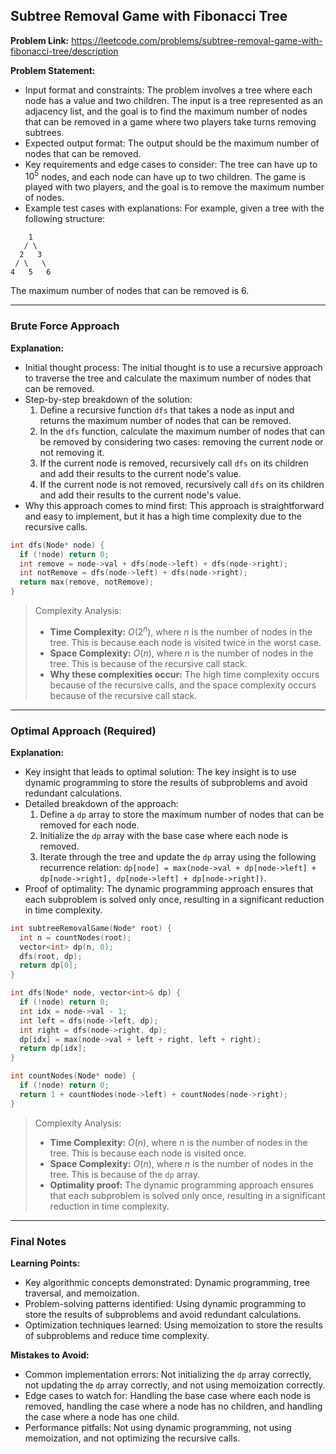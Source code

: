 ## Subtree Removal Game with Fibonacci Tree

**Problem Link:** https://leetcode.com/problems/subtree-removal-game-with-fibonacci-tree/description

**Problem Statement:**
- Input format and constraints: The problem involves a tree where each node has a value and two children. The input is a tree represented as an adjacency list, and the goal is to find the maximum number of nodes that can be removed in a game where two players take turns removing subtrees.
- Expected output format: The output should be the maximum number of nodes that can be removed.
- Key requirements and edge cases to consider: The tree can have up to $10^5$ nodes, and each node can have up to two children. The game is played with two players, and the goal is to remove the maximum number of nodes.
- Example test cases with explanations: For example, given a tree with the following structure:
```
    1
   / \
  2   3
 / \   \
4   5   6
```
The maximum number of nodes that can be removed is 6.

---

### Brute Force Approach

**Explanation:**
- Initial thought process: The initial thought is to use a recursive approach to traverse the tree and calculate the maximum number of nodes that can be removed.
- Step-by-step breakdown of the solution:
  1. Define a recursive function `dfs` that takes a node as input and returns the maximum number of nodes that can be removed.
  2. In the `dfs` function, calculate the maximum number of nodes that can be removed by considering two cases: removing the current node or not removing it.
  3. If the current node is removed, recursively call `dfs` on its children and add their results to the current node's value.
  4. If the current node is not removed, recursively call `dfs` on its children and add their results to the current node's value.
- Why this approach comes to mind first: This approach is straightforward and easy to implement, but it has a high time complexity due to the recursive calls.

```cpp
int dfs(Node* node) {
  if (!node) return 0;
  int remove = node->val + dfs(node->left) + dfs(node->right);
  int notRemove = dfs(node->left) + dfs(node->right);
  return max(remove, notRemove);
}
```

> Complexity Analysis:
> - **Time Complexity:** $O(2^n)$, where $n$ is the number of nodes in the tree. This is because each node is visited twice in the worst case.
> - **Space Complexity:** $O(n)$, where $n$ is the number of nodes in the tree. This is because of the recursive call stack.
> - **Why these complexities occur:** The high time complexity occurs because of the recursive calls, and the space complexity occurs because of the recursive call stack.

---

### Optimal Approach (Required)

**Explanation:**
- Key insight that leads to optimal solution: The key insight is to use dynamic programming to store the results of subproblems and avoid redundant calculations.
- Detailed breakdown of the approach:
  1. Define a `dp` array to store the maximum number of nodes that can be removed for each node.
  2. Initialize the `dp` array with the base case where each node is removed.
  3. Iterate through the tree and update the `dp` array using the following recurrence relation: `dp[node] = max(node->val + dp[node->left] + dp[node->right], dp[node->left] + dp[node->right])`.
- Proof of optimality: The dynamic programming approach ensures that each subproblem is solved only once, resulting in a significant reduction in time complexity.

```cpp
int subtreeRemovalGame(Node* root) {
  int n = countNodes(root);
  vector<int> dp(n, 0);
  dfs(root, dp);
  return dp[0];
}

int dfs(Node* node, vector<int>& dp) {
  if (!node) return 0;
  int idx = node->val - 1;
  int left = dfs(node->left, dp);
  int right = dfs(node->right, dp);
  dp[idx] = max(node->val + left + right, left + right);
  return dp[idx];
}

int countNodes(Node* node) {
  if (!node) return 0;
  return 1 + countNodes(node->left) + countNodes(node->right);
}
```

> Complexity Analysis:
> - **Time Complexity:** $O(n)$, where $n$ is the number of nodes in the tree. This is because each node is visited once.
> - **Space Complexity:** $O(n)$, where $n$ is the number of nodes in the tree. This is because of the `dp` array.
> - **Optimality proof:** The dynamic programming approach ensures that each subproblem is solved only once, resulting in a significant reduction in time complexity.

---

### Final Notes

**Learning Points:**
- Key algorithmic concepts demonstrated: Dynamic programming, tree traversal, and memoization.
- Problem-solving patterns identified: Using dynamic programming to store the results of subproblems and avoid redundant calculations.
- Optimization techniques learned: Using memoization to store the results of subproblems and reduce time complexity.

**Mistakes to Avoid:**
- Common implementation errors: Not initializing the `dp` array correctly, not updating the `dp` array correctly, and not using memoization correctly.
- Edge cases to watch for: Handling the base case where each node is removed, handling the case where a node has no children, and handling the case where a node has one child.
- Performance pitfalls: Not using dynamic programming, not using memoization, and not optimizing the recursive calls.